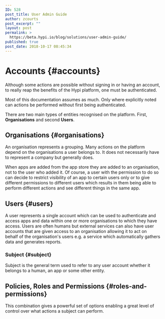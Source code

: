 ```yaml
---
ID: 528
post_title: User Admin Guide
author: zcourts
post_excerpt: ""
layout: post
permalink: >
  https://beta.hypi.io/blog/solutions/user-admin-guide/
published: true
post_date: 2018-10-17 08:45:34
---
```

<!-- wp:heading {"level":1} -->

# Accounts {#accounts}

<!-- /wp:heading -->

<!-- wp:paragraph -->

Although some actions are possible without signing in or having an account, to really reap the benefits of the Hypi platform, one must be authenticated.

<!-- /wp:paragraph -->

<!-- wp:paragraph -->

Most of this documentation assumes as much. Only where explicitly noted can actions be performed without first being authenticated.

<!-- /wp:paragraph -->

<!-- wp:paragraph -->

There are two main types of entities recognised on the platform. First, **Organisations** and second **Users**.

<!-- /wp:paragraph -->

<!-- wp:heading -->

## Organisations {#organisations}

<!-- /wp:heading -->

<!-- wp:paragraph -->

An organisation represents a grouping. Many actions on the platform depend on the organisations a user belongs to. It does not necessarily have to represent a company but generally does.

<!-- /wp:paragraph -->

<!-- wp:paragraph -->

When apps are added from the app store they are added to an organisation, not to the user who added it. Of course, a user with the permission to do so can decide to restrict visibility of an app to certain users only or to give different permissions to different users which results in them being able to perform different actions and see different things in the same app.

<!-- /wp:paragraph -->

<!-- wp:heading -->

## Users {#users}

<!-- /wp:heading -->

<!-- wp:paragraph -->

A user represents a single account which can be used to authenticate and access apps and data within one or more organisations to which they have access. Users are often humans but external services can also have user accounts that are given access to an organisation allowing it to act on behalf of the organisation's users e.g. a service which automatically gathers data and generates reports.

<!-- /wp:paragraph -->

<!-- wp:heading {"level":3} -->

### Subject {#subject}

<!-- /wp:heading -->

<!-- wp:paragraph -->

Subject is the general term used to refer to any user account whether it belongs to a human, an app or some other entity.

<!-- /wp:paragraph -->

<!-- wp:heading -->

## Policies, Roles and Permissions {#roles-and-permissions}

<!-- /wp:heading -->

<!-- wp:paragraph -->

This combination gives a powerful set of options enabling a great level of control over what actions a subject can perform.

<!-- /wp:paragraph -->